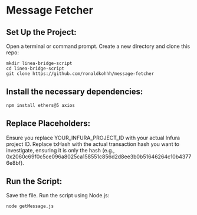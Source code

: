 # Message Fetcher

## Set Up the Project:

Open a terminal or command prompt.
Create a new directory and clone this repo:
```
mkdir linea-bridge-script
cd linea-bridge-script
git clone https://github.com/ronaldkohhh/message-fetcher
```

## Install the necessary dependencies:

```
npm install ethers@5 axios
```

## Replace Placeholders:

Ensure you replace YOUR_INFURA_PROJECT_ID with your actual Infura project ID.
Replace txHash with the actual transaction hash you want to investigate, ensuring it is only the hash (e.g., 0x2060c69f0c5ce096a8025ca158551c856d2d8ee3b0b51646264c10b43776e8bf).

## Run the Script:

Save the file.
Run the script using Node.js:
```
node getMessage.js
```
